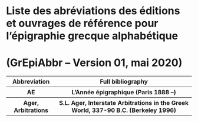 # Liste des abréviations des éditions et ouvrages de référence pour l’épigraphie grecque alphabétique

# (GrEpiAbbr – Version 01, mai 2020)

<table>
  <thead>
    <tr>
      <th>Abbreviation</th>
      <th>Full bibliography</th>
    </tr>
  </thead>
  <tbody>
    <tr>
      <th>AE</th>
      <th>L’Année épigraphique (Paris 1888 –)</th>
    </tr>
    <tr>
      <th>Ager, Arbitrations</th>
      <th>S.L. Ager, Interstate Arbitrations in the Greek World, 337-90 B.C. (Berkeley 1996)</th>
    </tr>
  </tbody>
</table>

